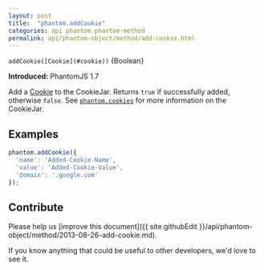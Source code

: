 ```yaml
---
layout: post
title:  "phantom.addCookie"
categories: api phantom phantom-method
permalink: api/phantom-object/method/add-cookie.html
---
```


`addCookie([Cookie](#cookie))` {Boolean}

**Introduced:** PhantomJS 1.7

Add a [Cookie](#cookie) to the CookieJar.  Returns `true` if successfully added, otherwise `false`. See [`phantom.cookies`](#phantom-cookies) for more information on the CookieJar.

## Examples

```javascript
phantom.addCookie({
  'name': 'Added-Cookie-Name',
  'value': 'Added-Cookie-Value',
  'domain': '.google.com'
});
```

## Contribute

Please help us [improve this document]({{ site.githubEdit }}/api/phantom-object/method/2013-08-26-add-cookie.md).

If you know anything that could be useful to other developers, we'd love to see it.


